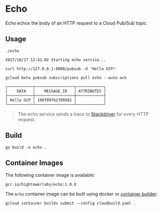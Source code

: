 # Echo

Echo echos the body of an HTTP request to a Cloud Pub/Sub topic.

## Usage

```
./echo
```
```
2017/10/17 12:41:02 Starting echo service...
```

```
curl http://127.0.0.1:8080/pubsub -d 'Hello GCP!'
```

```
gcloud beta pubsub subscriptions pull echo --auto-ack
```
```
┌───────────┬─────────────────┬────────────┐
│    DATA   │    MESSAGE_ID   │ ATTRIBUTES │
├───────────┼─────────────────┼────────────┤
│ Hello GCP │ 160709762709502 │            │
└───────────┴─────────────────┴────────────┘
```

> The echo service sends a trace to [Stackdriver](https://cloud.google.com/stackdriver) for every HTTP request.

## Build

```
go build -o echo .
```

## Container Images

The following container image is available:

```
gcr.io/hightowerlabs/echo:1.0.0
```

The `echo` container image can be built using docker or [container builder](https://cloud.google.com/container-builder):

```
gcloud container builds submit --config cloudbuild.yaml .
```
